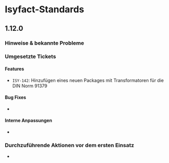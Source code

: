 # Isyfact-Standards

## 1.12.0
### Hinweise & bekannte Probleme

### Umgesetzte Tickets
#### Features
- `ISY-142`: Hinzufügen eines neuen Packages mit Transformatoren für die DIN Norm 91379

#### Bug Fixes
- 

#### Interne Anpassungen
- 

### Durchzuführende Aktionen vor dem ersten Einsatz
- 